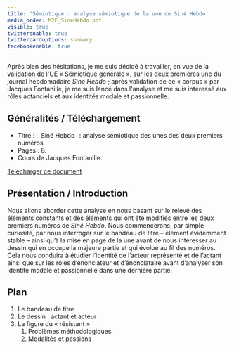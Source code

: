 ```yaml
---
title: 'Sémiotique : analyse sémiotique de la une de Siné Hebdo'
media_order: M2E_SineHebdo.pdf
visible: true
twitterenable: true
twittercardoptions: summary
facebookenable: true
---
```


Après bien des hésitations, je me suis décidé à travailler, en vue de la validation de l'UE «&nbsp;Sémiotique générale&nbsp;», sur les deux premières une du journal hebdomadaire _Siné Hebdo_ ; après validation de ce «&nbsp;corpus&nbsp;» par Jacques Fontanille, je me suis lancé dans l'analyse et me suis intéressé aux rôles actanciels et aux identités modale et passionnelle.

## Généralités / Téléchargement

- Titre : _ Siné Hebdo_ : analyse sémiotique des unes des deux premiers numéros.
- Pages : 8.
- Cours de Jacques Fontanille.

[Télécharger ce document ](M2E_SineHebdo.pdf)

## Présentation / Introduction

Nous allons aborder cette analyse en nous basant sur le relevé des éléments constants et des éléments qui ont été modifiés entre les deux premiers numéros de _Siné Hebdo_. Nous commencerons, par simple curiosité, par nous interroger sur le bandeau de titre – élément évidemment stable – ainsi qu’à la mise en page de la une avant de nous intéresser au dessin qui en occupe la majeure partie et qui évolue au fil des numéros. Cela nous conduira à étudier l’identité de l’acteur représenté et de l’actant ainsi que sur les rôles d’énonciateur et d’énonciataire avant d’analyser son identité modale et passionnelle dans une dernière partie.

## Plan

1. Le bandeau de titre
2. Le dessin : actant et acteur
3. La figure du « résistant »
    1. Problèmes méthodologiques
    2. Modalités et passions